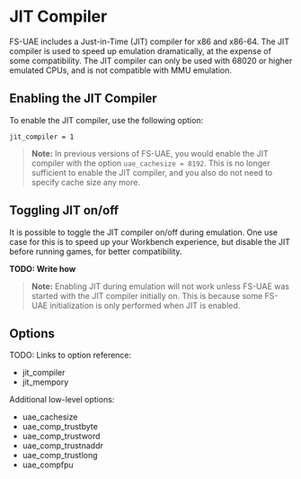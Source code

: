 # JIT Compiler

FS-UAE includes a Just-in-Time (JIT) compiler for x86 and x86-64. The JIT
compiler is used to speed up emulation dramatically, at the expense of some
compatibility. The JIT compiler can only be used with 68020 or higher
emulated CPUs, and is not compatible with MMU emulation.

## Enabling the JIT Compiler

To enable the JIT compiler, use the following option:

    jit_compiler = 1

> **Note:** In previous versions of FS-UAE, you would enable the JIT compiler
> with the option `uae_cachesize = 8192`. This is no longer sufficient to
> enable the JIT compiler, and you also do not need to specify cache size any
> more.

## Toggling JIT on/off

It is possible to toggle the JIT compiler on/off during emulation. One
use case for this is to speed up your Workbench experience, but disable
the JIT before running games, for better compatibility.

**TODO: Write how**

> **Note:** Enabling JIT during emulation will not work unless FS-UAE was
> started with the JIT compiler initially on. This is because some FS-UAE
> initialization is only performed when JIT is enabled.

## Options

TODO: Links to option reference:

* jit_compiler
* jit_mempory

Additional low-level options:

* uae_cachesize
* uae_comp_trustbyte
* uae_comp_trustword
* uae_comp_trustnaddr
* uae_comp_trustlong
* uae_compfpu
